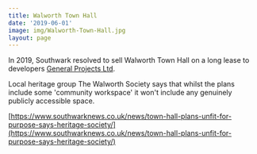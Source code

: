```yaml
---
title: Walworth Town Hall 
date: '2019-06-01'
image: img/Walworth-Town-Hall.jpg
layout: page
---
```

In 2019, Southwark resolved to sell Walworth Town Hall on a long lease to developers [General Projects Ltd](https://www.generalprojects.com/portfolio/walworth-town-hall/).

Local heritage group The Walworth Society says that whilst the plans include some 'community workspace' it won't include any genuinely publicly accessible space.


[https://www.southwarknews.co.uk/news/town-hall-plans-unfit-for-purpose-says-heritage-society/](https://www.southwarknews.co.uk/news/town-hall-plans-unfit-for-purpose-says-heritage-society/)
